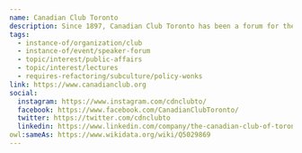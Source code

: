 ```yaml
---
name: Canadian Club Toronto
description: Since 1897, Canadian Club Toronto has been a forum for the country's thought leaders and newsmakers. As an independent, not-for-profit organization, the club connects Canadians with world-class leaders and newsmakers, serving as a leading platform for influencers to engage Canadians on what matters most in politics, business, social innovation, and media.
tags:
  - instance-of/organization/club
  - instance-of/event/speaker-forum
  - topic/interest/public-affairs
  - topic/interest/lectures
  - requires-refactoring/subculture/policy-wonks
link: https://www.canadianclub.org
social:
  instagram: https://www.instagram.com/cdnclubto/
  facebook: https://www.facebook.com/CanadianClubToronto/
  twitter: https://twitter.com/cdnclubto
  linkedin: https://www.linkedin.com/company/the-canadian-club-of-toronto/
owl:sameAs: https://www.wikidata.org/wiki/Q5029869
---
```

